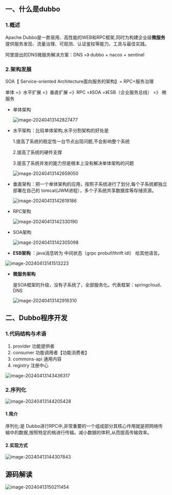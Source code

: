 ## 一、什么是dubbo

### 1.概述

Apache Dubbo是一款易用、高性能的WEB和RPC框架,同时为构建企业级**微服务**提供服务发现、流量治理、可观测、认证鉴权等能力、工具与最佳实践。

阿里提出的DNS微服务解决方案：DNS =》 dubbo + nacos + sentinel

### 2.架构发展

SOA【 Service-oriented Architecture面向服务的架构】= RPC+服务治理

单体 =》水平扩展 =》垂直扩展 =》RPC =》SOA =》ESB（企业服务总线） =》 微服务

- 单体架构

  ![image-20240413142827477](../../../../picbed/store/picbed/img/image-20240413142827477.png)

- 水平架构：比较单体架构,水平分割架构的好处是

  1.提高了系统的稳定性一台节点出现问题,不会影响整个系统

  2.提高了系统的硬件支撑

  3.提高了系统并发的能力但是根本上没有解决单体架构的问题

  ![image-20240413142659050](../../../../picbed/store/picbed/img/image-20240413142659050.png)

- 垂直架构：把一个单体架构的应用，按照子系统进行了划分,每个子系统都独立部署在自己的 tomcat(JWM进程），多个子系统共享数据库等存储资源。

  ![image-20240413142619186](../../../../picbed/store/picbed/img/image-20240413142619186.png)

- RPC架构

  ![image-20240413142330190](../../../../picbed/store/picbed/img/image-20240413142330190.png)

- SOA架构

  ![image-20240413142305098](../../../../picbed/store/picbed/img/image-20240413142305098.png)

- **ESB架构** ：java消息转为 中间状态（grpc probuf/thrift idl） 给其他语言。

![image-20240413141513223](../../../../picbed/store/picbed/img/image-20240413141513223.png)

- **微服务架构**

  是SOA框架的升级，没有子系统了，全部服务化。代表框架：springcloud、DNS

  ![image-20240413142916310](../../../../picbed/store/picbed/img/image-20240413142916310.png)

## 二、Dubbo程序开发

### 1.代码结构与术语

1. provider           功能提供者
2. consumer        功能调用者【功能消费者】
3. commons-api  通用内容
4. registry            注册中心

![image-20240413143436317](../../../../picbed/store/picbed/img/image-20240413143436317.png)

### 2.序列化

![image-20240413144205428](../../../../picbed/store/picbed/img/image-20240413144205428.png)

#### 1.简介

序列化:是 Dubbo进行RPC中,非常重要的一个组成部分其核心作用就是把网络传输中的数据,按照特定的格进行传输。减小数据的体积,从而提高传输效率。

#### 2.实现方式

![image-20240413144307843](../../../../picbed/store/picbed/img/image-20240413144307843.png)





## 源码解读

![image-20240413150211454](../../../../picbed/store/picbed/img/image-20240413150211454.png)